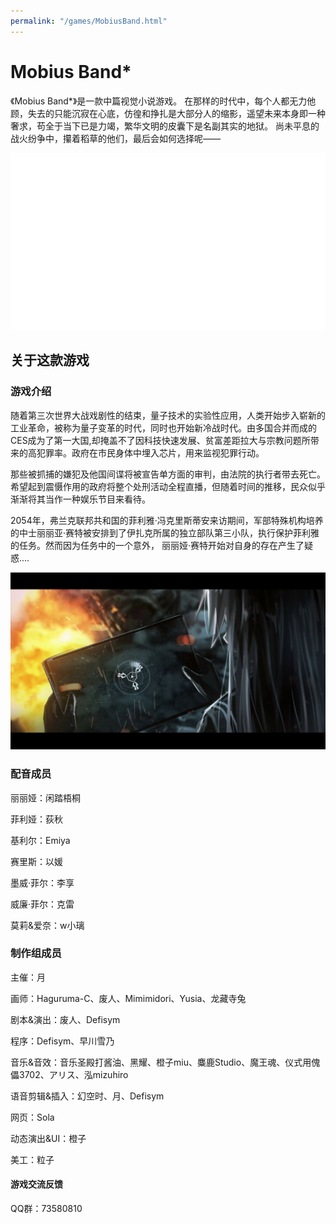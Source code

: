 ```yaml
---
permalink: "/games/MobiusBand.html"
---
```



# Mobius Band*

《Mobius Band*》是一款中篇视觉小说游戏。 在那样的时代中，每个人都无力他顾，失去的只能沉寂在心底，仿徨和挣扎是大部分人的缩影，遥望未来本身即一种奢求，苟全于当下已是力竭，繁华文明的皮囊下是名副其实的地狱。 尚未平息的战火纷争中，攥着稻草的他们，最后会如何选择呢——

![mobius logo](../assets/img/mobius/logo_2x.png)

## 关于这款游戏

### 游戏介绍

随着第三次世界大战戏剧性的结束，量子技术的实验性应用，人类开始步入崭新的工业革命，被称为量子变革的时代，同时也开始新冷战时代。由多国合并而成的CES成为了第一大国,却掩盖不了因科技快速发展、贫富差距拉大与宗教问题所带来的高犯罪率。政府在市民身体中埋入芯片，用来监视犯罪行动。

那些被抓捕的嫌犯及他国间谍将被宣告单方面的审判，由法院的执行者带去死亡。希望起到震慑作用的政府将整个处刑活动全程直播，但随着时间的推移，民众似乎渐渐将其当作一种娱乐节目来看待。

2054年，弗兰克联邦共和国的菲利雅·冯克里斯蒂安来访期间，军部特殊机构培养的中士丽丽亚·赛特被安排到了伊扎克所属的独立部队第三小队，执行保护菲利雅的任务。然而因为任务中的一个意外， 丽丽娅·赛特开始对自身的存在产生了疑惑....

![mobius logo](../assets/img/mobius/pad.jpg)

### 配音成员

丽丽娅：闲踏梧桐

菲利娅：荻秋

基利尔：Emiya

赛里斯：以媛

墨威·菲尔：李享

威廉·菲尔：克雷

莫莉&爱奈：w小璃

### 制作组成员

主催：月

画师：Haguruma-C、废人、Mimimidori、Yusia、龙藏寺兔

剧本&演出：废人、Defisym

程序：Defisym、早川雪乃

音乐&音效：音乐圣殿打酱油、黑耀、橙子miu、麋鹿Studio、魔王魂、仪式用傀儡3702、アリス、泓mizuhiro

语音剪辑&插入：幻空时、月、Defisym

网页：Sola

动态演出&UI：橙子

美工：粒子

#### 游戏交流反馈

QQ群：73580810
